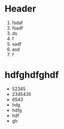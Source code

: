 <!-- TITLE: test ->
<!-- SUBTITLE: A quick summary of New Page -->

# Header
1. fsdaf
2. fsadf
3. ds
4. f
5. sadf
6. asd
7. f
# hdfghdfghdf

* 52345
* 2345435
* 6543
* hdg
* hdfg
* hdf
* gh
